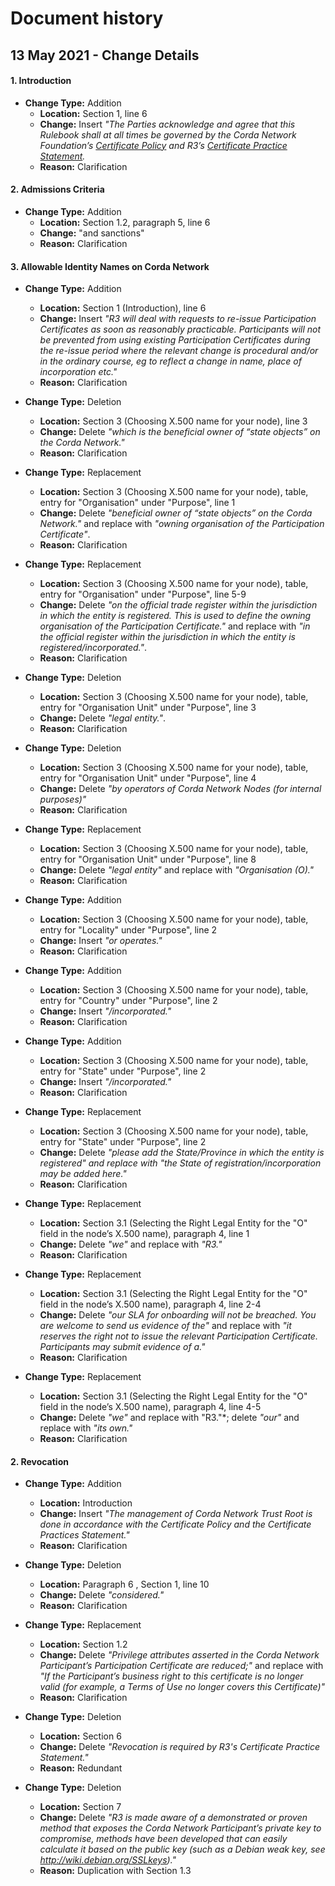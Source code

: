 # Document history


## 13 May 2021 - Change Details

#### 1. Introduction

- **Change Type:** Addition
  - **Location:** Section 1, line 6
  - **Change:** Insert *"The Parties acknowledge and agree that this Rulebook shall at all times be governed by the Corda Network Foundation’s [Certificate Policy](https://trust.corda.network/trust-root/certificate-policy.html) and R3’s [Certificate Practice Statement](https://trust.corda.network/trust-root/certificate-practices.html).*
  - **Reason:** Clarification


#### 2. Admissions Criteria

- **Change Type:** Addition
  - **Location:** Section 1.2, paragraph 5, line 6
  - **Change:** "and sanctions"
  - **Reason:** Clarification

#### 3. Allowable Identity Names on Corda Network

- **Change Type:** Addition
  - **Location:** Section 1 (Introduction), line 6
  - **Change:** Insert *"R3 will deal with requests to re-issue Participation Certificates as soon as reasonably practicable. Participants will not be prevented from using existing Participation Certificates during the re-issue period where the relevant change is procedural and/or in the ordinary course, eg to reflect a change in name, place of incorporation etc."*
  - **Reason:** Clarification

- **Change Type:** Deletion
  - **Location:** Section 3 (Choosing X.500 name for your node), line 3
  - **Change:** Delete *"which is the beneficial owner of “state objects” on the Corda Network."*
  - **Reason:** Clarification

- **Change Type:** Replacement
  - **Location:** Section 3 (Choosing X.500 name for your node), table, entry for "Organisation" under "Purpose", line 1  
  - **Change:** Delete *"beneficial owner of “state objects” on the Corda Network."* and replace with *"owning organisation of the Participation Certificate"*.
  - **Reason:** Clarification

- **Change Type:** Replacement
  - **Location:** Section 3 (Choosing X.500 name for your node), table, entry for "Organisation" under "Purpose", line 5-9
  - **Change:** Delete *"on the official trade register within the jurisdiction in which the entity is registered. This is used to define the owning organisation of the Participation Certificate."* and replace with *"in the official register within the jurisdiction in which the entity is registered/incorporated."*.
  - **Reason:** Clarification

- **Change Type:** Deletion
  - **Location:** Section 3 (Choosing X.500 name for your node), table, entry for "Organisation Unit" under "Purpose", line 3 
  - **Change:** Delete *"legal entity."*.
  - **Reason:** Clarification

- **Change Type:** Deletion
  - **Location:** Section 3 (Choosing X.500 name for your node), table, entry for "Organisation Unit" under "Purpose", line 4 
  - **Change:** Delete *"by operators of Corda Network Nodes (for internal purposes)"* 
  - **Reason:** Clarification

- **Change Type:** Replacement
  - **Location:** Section 3 (Choosing X.500 name for your node), table, entry for "Organisation Unit" under "Purpose", line 8 
  - **Change:** Delete *"legal entity"* and replace with *"Organisation (O)."*  
  - **Reason:** Clarification

- **Change Type:** Addition
  - **Location:** Section 3 (Choosing X.500 name for your node), table, entry for "Locality" under "Purpose", line 2 
  - **Change:** Insert *"or operates."*  
  - **Reason:** Clarification

- **Change Type:** Addition
  - **Location:** Section 3 (Choosing X.500 name for your node), table, entry for "Country" under "Purpose", line 2 
  - **Change:** Insert *"/incorporated."*  
  - **Reason:** Clarification

- **Change Type:** Addition
  - **Location:** Section 3 (Choosing X.500 name for your node), table, entry for "State" under "Purpose", line 2 
  - **Change:** Insert *"/incorporated."*  
  - **Reason:** Clarification

- **Change Type:** Replacement
  - **Location:** Section 3 (Choosing X.500 name for your node), table, entry for "State" under "Purpose", line 2 
  - **Change:** Delete *"please add the State/Province in which the entity is registered" and replace with "the State of registration/incorporation may be added here."*  
  - **Reason:** Clarification


- **Change Type:** Replacement
  - **Location:** Section 3.1 (Selecting the Right Legal Entity for the "O" field in the node’s X.500 name), paragraph 4, line 1
  - **Change:** Delete *"we"* and replace with *"R3."*  
  - **Reason:** Clarification


- **Change Type:** Replacement
  - **Location:** Section 3.1 (Selecting the Right Legal Entity for the "O" field in the node’s X.500 name), paragraph 4, line 2-4
  - **Change:** Delete *"our SLA for onboarding will not be breached. You are welcome to send us evidence of the"* and replace with *"it reserves the right not to issue the relevant Participation Certificate. Participants may submit evidence of a."* 
  - **Reason:** Clarification

- **Change Type:** Replacement
  - **Location:** Section 3.1 (Selecting the Right Legal Entity for the "O" field in the node’s X.500 name), paragraph 4, line 4-5
  - **Change:** Delete *"we"* and replace with "R3."*; delete *"our"* and replace with *"its own."*
  - **Reason:** Clarification

#### 2. Revocation

- **Change Type:** Addition
  - **Location:** Introduction
  - **Change:** Insert *"The management of Corda Network Trust Root is done in accordance with the Certificate Policy and the Certificate Practices Statement."*
  - **Reason:** Clarification

- **Change Type:** Deletion
  - **Location:** Paragraph 6 , Section 1, line 10
  - **Change:** Delete *"considered."*
  - **Reason:** Clarification

- **Change Type:** Replacement    
  - **Location:** Section 1.2
  - **Change:** Delete *"Privilege attributes asserted in the Corda Network Participant’s Participation Certificate are reduced;"* and replace with *"If the Participant’s business right to this certificate is no longer valid (for example, a Terms of Use no longer covers this Certificate)"*
  - **Reason:** Clarification

- **Change Type:** Deletion  
  - **Location:** Section 6
  - **Change:** Delete *"Revocation is required by R3's Certificate Practice Statement."*
  - **Reason:** Redundant

- **Change Type:** Deletion    
  - **Location:** Section 7
  - **Change:** Delete *"R3 is made aware of a demonstrated or proven method that exposes the Corda Network Participant’s private key to compromise, methods have been developed that can easily calculate it based on the public key (such as a Debian weak key, see http://wiki.debian.org/SSLkeys)."*
  - **Reason:** Duplication with Section 1.3
